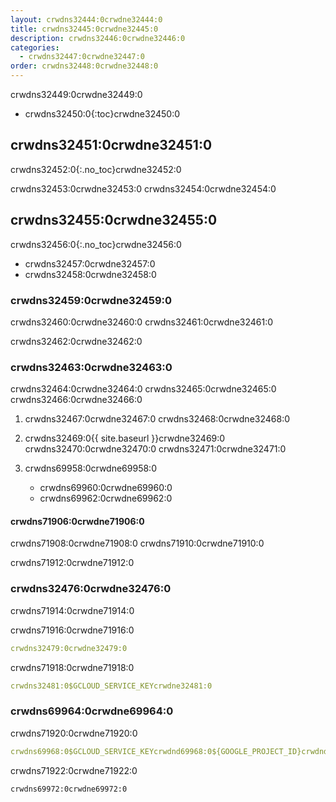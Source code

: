 ```yaml
---
layout: crwdns32444:0crwdne32444:0
title: crwdns32445:0crwdne32445:0
description: crwdns32446:0crwdne32446:0
categories:
  - crwdns32447:0crwdne32447:0
order: crwdns32448:0crwdne32448:0
---
```

crwdns32449:0crwdne32449:0

- crwdns32450:0{:toc}crwdne32450:0

## crwdns32451:0crwdne32451:0

crwdns32452:0{:.no_toc}crwdne32452:0

crwdns32453:0crwdne32453:0 crwdns32454:0crwdne32454:0

## crwdns32455:0crwdne32455:0

crwdns32456:0{:.no_toc}crwdne32456:0

- crwdns32457:0crwdne32457:0
- crwdns32458:0crwdne32458:0

### crwdns32459:0crwdne32459:0

crwdns32460:0crwdne32460:0 crwdns32461:0crwdne32461:0

crwdns32462:0crwdne32462:0

### crwdns32463:0crwdne32463:0

crwdns32464:0crwdne32464:0 crwdns32465:0crwdne32465:0 crwdns32466:0crwdne32466:0

1. crwdns32467:0crwdne32467:0 crwdns32468:0crwdne32468:0

2. crwdns32469:0{{ site.baseurl }}crwdne32469:0 crwdns32470:0crwdne32470:0 crwdns32471:0crwdne32471:0

3. crwdns69958:0crwdne69958:0
    
    - crwdns69960:0crwdne69960:0
    - crwdns69962:0crwdne69962:0

#### crwdns71906:0crwdne71906:0

crwdns71908:0crwdne71908:0 crwdns71910:0crwdne71910:0

crwdns71912:0crwdne71912:0

### crwdns32476:0crwdne32476:0

crwdns71914:0crwdne71914:0

crwdns71916:0crwdne71916:0

```yaml
crwdns32479:0crwdne32479:0
```

crwdns71918:0crwdne71918:0

```yaml
crwdns32481:0$GCLOUD_SERVICE_KEYcrwdne32481:0
```

### crwdns69964:0crwdne69964:0

crwdns71920:0crwdne71920:0

```yaml
crwdns69968:0$GCLOUD_SERVICE_KEYcrwdnd69968:0${GOOGLE_PROJECT_ID}crwdnd69968:0${GOOGLE_COMPUTE_ZONE}crwdne69968:0
```

crwdns71922:0crwdne71922:0

```bash
crwdns69972:0crwdne69972:0
```